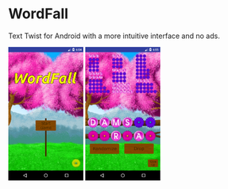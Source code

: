 # WordFall
Text Twist for Android with a more intuitive interface and no ads. 

<img src="https://github.com/idrios/WordMash/blob/master/Screenshot_1535997891.png" width="30%" height="30%"/>
<img src="https://github.com/idrios/WordMash/blob/master/Screenshot_1535997938.png" width="30%" height="30%"/>
